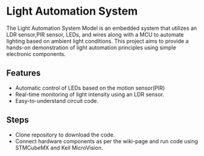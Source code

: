 # Light Automation System
The Light Automation System Model is an embedded system that utilizes an LDR sensor,PIR sensor, LEDs, and wires along with a MCU to automate lighting based on ambient light conditions. 
This project aims to provide a hands-on demonstration of light automation principles using simple electronic components.
## Features
- Automatic control of LEDs based on the motion sensor(PIR)
- Real-time monitoring of light intensity using an LDR sensor.
- Easy-to-understand circuit code.
## Steps
- Clone repository to download the code.
- Connect hardware components as per the wiki-page and run code using STMCubeMX and Keil MicroVision.
